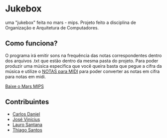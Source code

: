 # Jukebox
uma "jukebox" feita no mars - mips. Projeto feito a disciplina de Organização e Arquitetura de Computadores.

## Como funciona?
O programa irá emitir sons na frequência das notas correspondentes dentro dos arquivos .txt que estão dentro da mesma pasta do projeto.
Para poder produzir uma música especifica que você queira basta que pegue a cifra da música e utilize o <a href="https://github.com/ms-daniel/NotasParaMIDI">NOTAS para MIDI</a> para poder converter as notas em cifra para notas em midi.

<a href="http://courses.missouristate.edu/kenvollmar/mars/">Baixe o Mars MIPS</a>

## Contribuintes

- <a href="https://github.com/ms-daniel">Carlos Daniel</a>
- <a href="https://github.com/viniVN7">José Vinícius</a>
- <a href="https://github.com/lauro-ss">Lauro Santana</a>
- <a href="https://github.com/XxthiagoboyXx">Thiago Santos</a>

